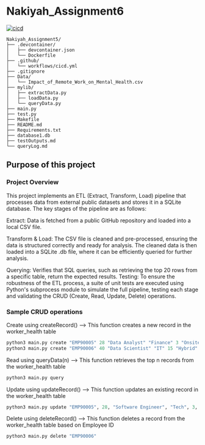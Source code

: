 # Nakiyah_Assignment6

[![cicd](https://github.com/nogibjj/Nakiyah_Assignment5/actions/workflows/cicd.yml/badge.svg)](https://github.com/nogibjj/Nakiyah_Assignment5/actions/workflows/cicd.yml)

```
Nakiyah_Assignment5/
├── .devcontainer/
│   ├── devcontainer.json
│   └── Dockerfile
├── .github/
│   └── workflows/cicd.yml
├── .gitignore
├── Data/
│   └── Impact_of_Remote_Work_on_Mental_Health.csv
├── mylib/
│   ├── extractData.py
│   ├── loadData.py
│   └── queryData.py
├── main.py
├── test.py
├── Makefile
├── README.md
├── Requirements.txt
├── database1.db
├── testOutputs.md
└── queryLog.md

```
## Purpose of this project

### Project Overview
This project implements an ETL (Extract, Transform, Load) pipeline that processes data from external public datasets and stores it in a SQLite database. The key stages of the pipeline are as follows:

Extract: 
Data is fetched from a public GitHub repository and loaded into a local CSV file.

Transform & Load: 
The CSV file is cleaned and pre-processed, ensuring the data is structured correctly and ready for analysis. The cleaned data is then loaded into a SQLite .db file, where it can be efficiently queried for further analysis.

Querying: Verifies that SQL queries, such as retrieving the top 20 rows from a specific table, return the expected results.
Testing:
To ensure the robustness of the ETL process, a suite of unit tests are executed using Python's subprocess module to simulate the full pipeline, testing each stage and validating the CRUD (Create, Read, Update, Delete) operations.

### Sample CRUD operations

Create using createRecord() --> This function creates a new record in the worker_health table
```python
python3 main.py create "EMP90005" 28 "Data Analyst" "Finance" 3 "Onsite" 45 "Anxiety" False 
python3 main.py create "EMP90006" 40 "Data Scientist" "IT" 15 "Hybrid" 40 "None" True
```


Read using queryData(n) --> This function retrieves the top n records from the worker_health table
```python
python3 main.py query
```


Update using updateRecord() --> This function updates an existing record in the worker_health table
```python
python3 main.py update "EMP90005", 28, "Software Engineer", "Tech", 3, "Onsite", 45, "Anxiety", False 
```


Delete using deleteRecord() --> This function deletes a record from the worker_health table based on Employee ID
```python
python3 main.py delete "EMP90006"
```
